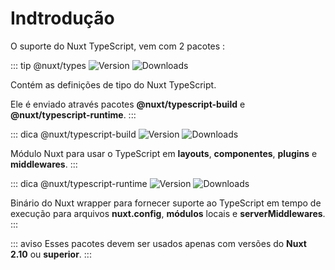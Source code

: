 # Indtrodução

O suporte do Nuxt TypeScript, vem com 2 pacotes :

::: tip @nuxt/types 
![Version](https://img.shields.io/npm/v/@nuxt/types?color=%23007ACC&style=flat-square)
![Downloads](https://img.shields.io/npm/dm/@nuxt/types?style=flat-square)

Contém as definições de tipo do Nuxt TypeScript.

Ele é enviado através pacotes **@nuxt/typescript-build** e **@nuxt/typescript-runtime**.
:::

::: dica @nuxt/typescript-build
![Version](https://img.shields.io/npm/v/@nuxt/typescript-build?color=%23007ACC&style=flat-square)
![Downloads](https://img.shields.io/npm/dm/@nuxt/typescript-build?style=flat-square)

Módulo Nuxt para usar o TypeScript em **layouts**, **componentes**, **plugins** e **middlewares**.
:::

::: dica @nuxt/typescript-runtime
![Version](https://img.shields.io/npm/v/@nuxt/typescript-runtime?color=%23007ACC&style=flat-square)
![Downloads](https://img.shields.io/npm/dm/@nuxt/typescript-runtime?style=flat-square)

Binário do Nuxt wrapper para fornecer suporte ao TypeScript em tempo de execução para arquivos **nuxt.config**, **módulos** locais e **serverMiddlewares**.
:::


::: aviso 
Esses pacotes devem ser usados apenas com versões do **Nuxt 2.10** ou **superior**.
:::
